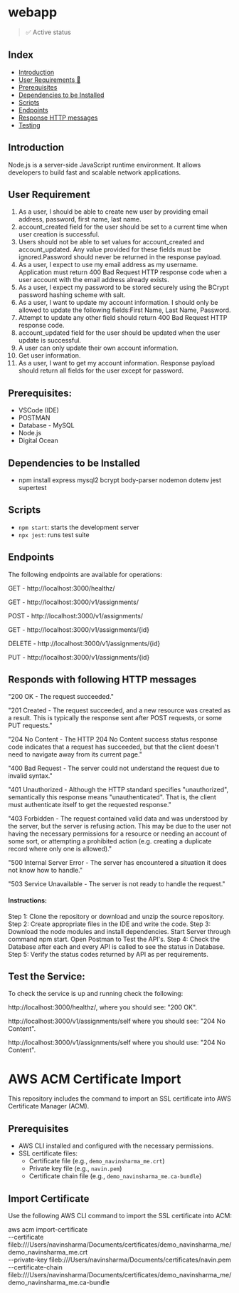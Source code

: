 # webapp
> ✅ Active status <br>


## Index
  - [Introduction](#objective)
  - [User Requirements 📝](#user-requirements)
  - [Prerequisites](#prerequisites)
  - [Dependencies to be Installed](#dependencies-to-be-installed)
  - [Scripts](#scripts)
  - [Endpoints](#endpoints)
  - [Response HTTP messages](#responds-with-following-HTTP-messages)
  - [Testing](#test-the-service)


## Introduction
Node.js is a server-side JavaScript runtime environment. It allows developers to build fast and scalable network applications.


## User Requirement
1. As a user, I should be able to create new user by providing email address, password, first name, last name.
2. account_created field for the user should be set to a current time when user creation is successful.
3. Users should not be able to set values for account_created and account_updated. Any value provided for these fields must be ignored.Password should never be returned in the response payload.
4. As a user, I expect to use my email address as my username.
Application must return 400 Bad Request HTTP response code when a user account with the email address already exists.
5. As a user, I expect my password to be stored securely using the BCrypt password hashing scheme with salt.
6. As a user, I want to update my account information. I should only be allowed to update the following fields:First Name, Last Name, Password.
7. Attempt to update any other field should return 400 Bad Request HTTP response code.
8. account_updated field for the user should be updated when the user update is successful.
9. A user can only update their own account information.
10. Get user information.
11. As a user, I want to get my account information. Response payload should return all fields for the user except for password.


## Prerequisites:
- VSCode (IDE)
- POSTMAN
- Database - MySQL
- Node.js
- Digital Ocean


## Dependencies to be Installed
- npm install express mysql2 bcrypt body-parser nodemon dotenv jest supertest


## Scripts
- `npm start`: starts the development server
- `npx jest`: runs test suite


## Endpoints
The following endpoints are available for operations:

GET - http://localhost:3000/healthz/

GET - http://localhost:3000/v1/assignments/

POST - http://localhost:3000/v1/assignments/

GET - http://localhost:3000/v1/assignments/{id}

DELETE - http://localhost:3000/v1/assignments/{id}

PUT - http://localhost:3000/v1/assignments/{id}


## Responds with following HTTP messages
"200 OK - The request succeeded."

"201 Created - The request succeeded, and a new resource was created as a result. This is typically the response sent after POST requests, or some PUT requests."

"204 No Content - The HTTP 204 No Content success status response code indicates that a request has succeeded, but that the client doesn't need to navigate away from its current page."

"400 Bad Request - The server could not understand the request due to invalid syntax."

"401 Unauthorized - Although the HTTP standard specifies "unauthorized", semantically this response means "unauthenticated". That is, the client must authenticate itself to get the requested response."

"403 Forbidden - The request contained valid data and was understood by the server, but the server is refusing action. This may be due to the user not having the necessary permissions for a resource or needing an account of some sort, or attempting a prohibited action (e.g. creating a duplicate record where only one is allowed)."

"500 Internal Server Error - The server has encountered a situation it does not know how to handle."

"503 Service Unavailable - The server is not ready to handle the request."


<h4>Instructions:</h4>
Step 1: Clone the repository or download and unzip the source repository.
Step 2: Create appropriate files in the IDE and write the code.
Step 3: Download the node modules and install dependencies. Start Server through command npm start. Open Postman to Test the API's.
Step 4: Check the Database after each and every API is called to see the status in Database.
Step 5: Verify the status codes returned by API as per requirements.


## Test the Service:
To check the service is up and running check the following:

http://localhost:3000/healthz/, where you should see: "200 OK".

http://localhost:3000/v1/assignments/self where you should see: "204 No Content".

http://localhost:3000/v1/assignments/self where you should use: "204 No Content".


# AWS ACM Certificate Import

This repository includes the command to import an SSL certificate into AWS Certificate Manager (ACM).

## Prerequisites

- AWS CLI installed and configured with the necessary permissions.
- SSL certificate files:
  - Certificate file (e.g., `demo_navinsharma_me.crt`)
  - Private key file (e.g., `navin.pem`)
  - Certificate chain file (e.g., `demo_navinsharma_me.ca-bundle`)

## Import Certificate

Use the following AWS CLI command to import the SSL certificate into ACM:

aws acm import-certificate \
  --certificate fileb:///Users/navinsharma/Documents/certificates/demo_navinsharma_me/demo_navinsharma_me.crt \
  --private-key fileb:///Users/navinsharma/Documents/certificates/navin.pem \
  --certificate-chain fileb:///Users/navinsharma/Documents/certificates/demo_navinsharma_me/demo_navinsharma_me.ca-bundle